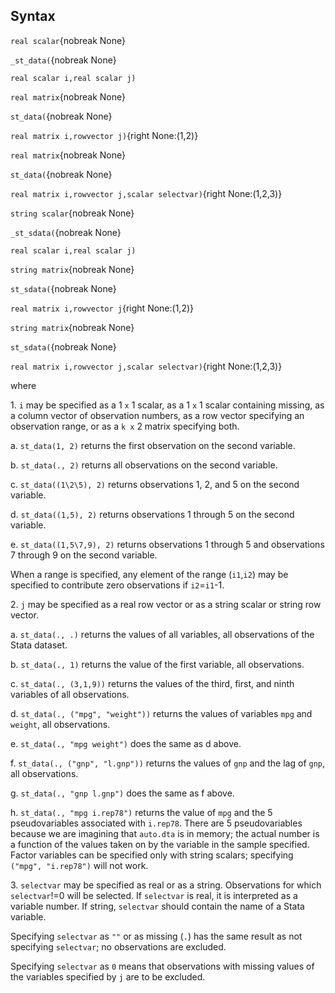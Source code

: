 ## Syntax

`real scalar`{nobreak None}

`_st_data(`{nobreak None}

`real scalar i,real scalar j)`

`real matrix`{nobreak None}

`st_data(`{nobreak None}

`real matrix i,rowvector j)`{right None:(1,2)}

`real matrix`{nobreak None}

`st_data(`{nobreak None}

`real matrix i,rowvector j,scalar selectvar)`{right
None:(1,2,3)}

`string scalar`{nobreak None}

`_st_sdata(`{nobreak None}

`real scalar i,real scalar j)`

`string matrix`{nobreak None}

`st_sdata(`{nobreak None}

`real matrix i,rowvector j`{right None:(1,2)}

`string matrix`{nobreak None}

`st_sdata(`{nobreak None}

`real matrix i,rowvector j,scalar selectvar)`{right
None:(1,2,3)}

where

1\. `i` may be specified as a 1 `x` 1 scalar, as a 1 `x` 1 scalar
containing missing, as a column vector of observation numbers, as a row
vector specifying an observation range, or as a `k x` 2 matrix
specifying both.

a\. `st_data(1, 2)` returns the first observation on the second
variable.

b\. `st_data(., 2)` returns all observations on the second variable.

c\. `st_data((1\2\5), 2)` returns observations 1, 2, and 5 on the second
variable.

d\. `st_data((1,5), 2)` returns observations 1 through 5 on the second
variable.

e\. `st_data((1,5\7,9), 2)` returns observations 1 through 5 and
observations 7 through 9 on the second variable.

When a range is specified, any element of the range (`i1`,`i2`) may be
specified to contribute zero observations if `i2`=`i1`-1.

2\. `j` may be specified as a real row vector or as a string scalar or
string row vector.

a\. `st_data(., .)` returns the values of all variables, all
observations of the Stata dataset.

b\. `st_data(., 1)` returns the value of the first variable, all
observations.

c\. `st_data(., (3,1,9))` returns the values of the third, first, and
ninth variables of all observations.

d\. `st_data(., ("mpg", "weight"))` returns the values of variables
`mpg` and `weight`, all observations.

e\. `st_data(., "mpg weight")` does the same as d above.

f\. `st_data(., ("gnp", "l.gnp"))` returns the values of `gnp` and the
lag of `gnp`, all observations.

g\. `st_data(., "gnp l.gnp")` does the same as f above.

h\. `st_data(., "mpg i.rep78")` returns the value of `mpg` and the 5
pseudovariables associated with `i.rep78`. There are 5 pseudovariables
because we are imagining that `auto.dta` is in memory; the actual number
is a function of the values taken on by the variable in the sample
specified. Factor variables can be specified only with string scalars;
specifying `("mpg", "i.rep78")` will not work.

3\. `selectvar` may be specified as real or as a string. Observations
for which `selectvar`!=0 will be selected. If `selectvar` is real, it is
interpreted as a variable number. If string, `selectvar` should contain
the name of a Stata variable.

Specifying `selectvar` as `""` or as missing (`.`) has the same result
as not specifying `selectvar`; no observations are excluded.

Specifying `selectvar` as `0` means that observations with missing
values of the variables specified by `j` are to be excluded.
